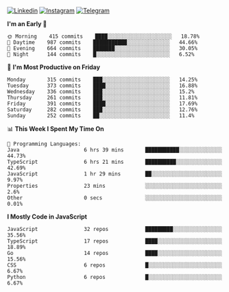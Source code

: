 [![Linkedin](https://img.shields.io/badge/-Archie-blue?style=flat-square&labelColor=gray&logo=Linkedin&logoColor=white&link=https://www.linkedin.com/in/archisdi)](https://www.linkedin.com/in/archisdi)
[![Instagram](https://img.shields.io/badge/-@archisdi-orange?style=flat-square&labelColor=gray&logo=Instagram&logoColor=white&link=https://www.instagram.com/archisdi)](https://www.instagram.com/archisdi)
[![Telegram](https://img.shields.io/badge/-aai-informational?style=flat-square&labelColor=gray&logo=telegram&logoColor=white&link=https://t.me/archisdi)](https://t.me/archisdi)

<!--START_SECTION:waka-->
**I'm an Early 🐤** 

```text
🌞 Morning    415 commits    ████░░░░░░░░░░░░░░░░░░░░░   18.78% 
🌆 Daytime    987 commits    ███████████░░░░░░░░░░░░░░   44.66% 
🌃 Evening    664 commits    ███████░░░░░░░░░░░░░░░░░░   30.05% 
🌙 Night      144 commits    █░░░░░░░░░░░░░░░░░░░░░░░░   6.52%

```
📅 **I'm Most Productive on Friday** 

```text
Monday       315 commits    ███░░░░░░░░░░░░░░░░░░░░░░   14.25% 
Tuesday      373 commits    ████░░░░░░░░░░░░░░░░░░░░░   16.88% 
Wednesday    336 commits    ███░░░░░░░░░░░░░░░░░░░░░░   15.2% 
Thursday     261 commits    ███░░░░░░░░░░░░░░░░░░░░░░   11.81% 
Friday       391 commits    ████░░░░░░░░░░░░░░░░░░░░░   17.69% 
Saturday     282 commits    ███░░░░░░░░░░░░░░░░░░░░░░   12.76% 
Sunday       252 commits    ██░░░░░░░░░░░░░░░░░░░░░░░   11.4%

```


📊 **This Week I Spent My Time On** 

```text
💬 Programming Languages: 
Java                     6 hrs 39 mins       ███████████░░░░░░░░░░░░░░   44.73% 
TypeScript               6 hrs 21 mins       ██████████░░░░░░░░░░░░░░░   42.69% 
JavaScript               1 hr 29 mins        ██░░░░░░░░░░░░░░░░░░░░░░░   9.97% 
Properties               23 mins             ░░░░░░░░░░░░░░░░░░░░░░░░░   2.6% 
Other                    0 secs              ░░░░░░░░░░░░░░░░░░░░░░░░░   0.01%

```

**I Mostly Code in JavaScript** 

```text
JavaScript               32 repos            █████████░░░░░░░░░░░░░░░░   35.56% 
TypeScript               17 repos            ████░░░░░░░░░░░░░░░░░░░░░   18.89% 
Go                       14 repos            ████░░░░░░░░░░░░░░░░░░░░░   15.56% 
CSS                      6 repos             █░░░░░░░░░░░░░░░░░░░░░░░░   6.67% 
Python                   6 repos             █░░░░░░░░░░░░░░░░░░░░░░░░   6.67%

```



<!--END_SECTION:waka-->